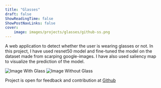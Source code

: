 ```yaml
---
title: "Glasses"
draft: false
ShowReadingTime: false
ShowPostNavLinks: false
cover:
    image: images/projects/glasses/github-ss.png
---
```

A web application to detect whether the user is wearing glasses or not. In this project, I have used resnet50 model and fine-tuned the model on the dataset made from scarping google-images. I have also used saliency map to visualize the prediction of the model. 

![Image With Glass](../../../images/projects/glasses/glass.png)
![Image Without Glass](../../../images/projects/glasses/wo-glass.png)

Project is open for feedback and contribution at [Github](https://github.com/Mianto/glasses)